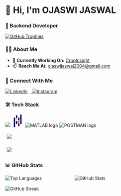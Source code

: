 # 👋 Hi, I'm OJASWI JASWAL  
### 🚀 Backend Developer
[![GitHub Trophies](https://github-profile-trophy.vercel.app/?username=ojaswi-17&theme=dracula&title=Commits,Repositories,Experience,Followers,PullRequest&margin-w=10&margin-h=10&row=1)](https://github.com/ryo-ma/github-profile-trophy)

### 👨‍💻 About Me  
- 🔭 **Currently Working On:** [CropInsight](https://github.com/OJASWI-17/backend_crop)  
- 📫 **Reach Me At:** [ojaswijaswal2004@gmail.com](mailto:ojaswijaswal2004@gmail.com)  

### 🤝 Connect With Me  
<p align="left">
  <a href="https://linkedin.com/in/ojaswi jaswal" target="_blank">
    <img src="https://raw.githubusercontent.com/rahuldkjain/github-profile-readme-generator/master/src/images/icons/Social/linked-in-alt.svg" alt="LinkedIn" height="28" width="28" style="margin-right:10px;" />
  </a>
  <a href="https://instagram.com/ojaswi_jaswal" target="_blank">
    <img src="https://raw.githubusercontent.com/rahuldkjain/github-profile-readme-generator/master/src/images/icons/Social/instagram.svg" alt="Instagram" height="28" width="28" />
  </a>
</p>

### 🛠️ Tech Stack  
<p align="left">
  <img src="https://skillicons.dev/icons?i=py,django,postgres,sqlite,html" height="40" />
  <img src="https://raw.githubusercontent.com/devicons/devicon/master/icons/pandas/pandas-original.svg" height="40" alt="pandas logo" />
  <img src="https://upload.wikimedia.org/wikipedia/commons/2/21/Matlab_Logo.png" height="40" alt="MATLAB logo" />
  <img src="https://www.vectorlogo.zone/logos/getpostman/getpostman-icon.svg" height="40" alt="POSTMAN logo"/>
</p>
<p align="left">
  <img src="https://skillicons.dev/icons?i=css,js,react,redis,azure,github,git,cpp" height="40" style="margin:5px" />
</p>
<p align="left">
  <img src="https://skillicons.dev/icons?i=c,docker" height="40" style="margin:5px" />
</p>

### 📊 GitHub Stats  
<p align="left">
  <div style="display: flex; gap: 10px;">
    <img src="https://github-readme-stats.vercel.app/api/top-langs?username=ojaswi-17&show_icons=true&locale=en&layout=compact" alt="Top Languages" width="310" />
    <img src="https://github-readme-stats.vercel.app/api?username=ojaswi-17&show_icons=true&locale=en" alt="GitHub Stats" width="410" />
  </div>
  <br>
  <img src="https://github-readme-streak-stats.herokuapp.com/?user=ojaswi-17&theme=dracula" alt="GitHub Streak" width="450" />
</p>
